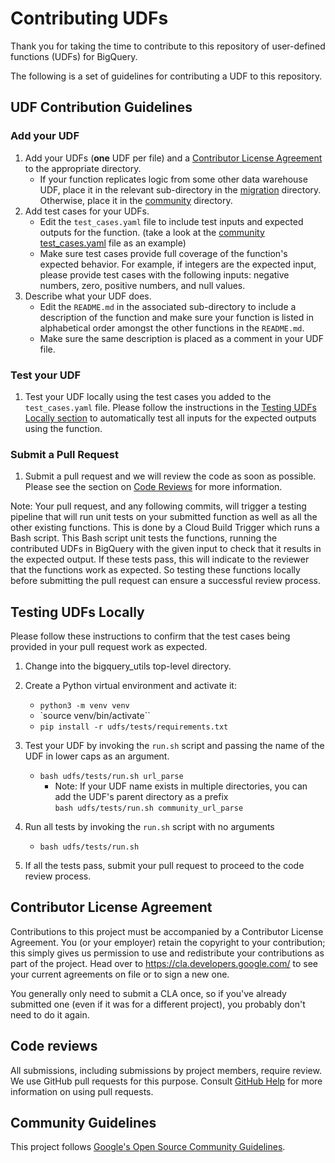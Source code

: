 # Contributing UDFs

Thank you for taking the time to contribute to this repository of user-defined
functions (UDFs) for BigQuery.

The following is a set of guidelines for contributing a UDF to this repository.

## UDF Contribution Guidelines

### Add your UDF

1.  Add your UDFs (**one** UDF per file) and a
    [Contributor License Agreement](#contributor-license-agreement) to the
    appropriate directory.
    *   If your function replicates logic from some other data warehouse UDF,
        place it in the relevant sub-directory in the
        [migration](/udfs/migration) directory. Otherwise, place it in the
        [community](/udfs/community) directory.
1.  Add test cases for your UDFs.
    *   Edit the `test_cases.yaml` file to include test inputs and expected
        outputs for the function. (take a look at the
        [community test_cases.yaml](community/test_cases.yaml) file as an
        example)
    *   Make sure test cases provide full coverage of the function's expected
        behavior. For example, if integers are the expected input, please
        provide test cases with the following inputs: negative numbers, zero,
        positive numbers, and null values.
1.  Describe what your UDF does.
    *   Edit the `README.md` in the associated sub-directory to include a
        description of the function and make sure your function is listed in
        alphabetical order amongst the other functions in the `README.md`.
    *   Make sure the same description is placed as a comment in your UDF file.

### Test your UDF

1.  Test your UDF locally using the test cases you added to the
    `test_cases.yaml` file. Please follow the instructions in the
    [Testing UDFs Locally section](#testing-udfs-locally) to automatically test
    all inputs for the expected outputs using the function.

### Submit a Pull Request

1.  Submit a pull request and we will review the code as soon as possible.
    Please see the section on [Code Reviews](#code-reviews) for more
    information.

Note: Your pull request, and any following commits, will trigger a testing
pipeline that will run unit tests on your submitted function as well as all the
other existing functions. This is done by a Cloud Build Trigger which runs a
Bash script. This Bash script unit tests the functions, running the contributed
UDFs in BigQuery with the given input to check that it results in the expected
output. If these tests pass, this will indicate to the reviewer that the
functions work as expected. So testing these functions locally before submitting
the pull request can ensure a successful review process.

## Testing UDFs Locally

Please follow these instructions to confirm that the test cases being provided
in your pull request work as expected.

1.  Change into the bigquery_utils top-level directory.

1.  Create a Python virtual environment and activate it:

    *   `python3 -m venv venv`
    *   `source venv/bin/activate``
    *   `pip install -r udfs/tests/requirements.txt`

1.  Test your UDF by invoking the `run.sh` script and passing the name of the
    UDF in lower caps as an argument.

    *   `bash udfs/tests/run.sh url_parse`
        *   Note: If your UDF name exists in multiple directories, you can add
            the UDF's parent directory as a prefix \
            `bash udfs/tests/run.sh community_url_parse`

1.  Run all tests by invoking the `run.sh` script with no arguments

    *   `bash udfs/tests/run.sh`

1.  If all the tests pass, submit your pull request to proceed to the code
    review process.

## Contributor License Agreement

Contributions to this project must be accompanied by a Contributor License
Agreement. You (or your employer) retain the copyright to your contribution;
this simply gives us permission to use and redistribute your contributions as
part of the project. Head over to <https://cla.developers.google.com/> to see
your current agreements on file or to sign a new one.

You generally only need to submit a CLA once, so if you've already submitted one
(even if it was for a different project), you probably don't need to do it
again.

## Code reviews

All submissions, including submissions by project members, require review. We
use GitHub pull requests for this purpose. Consult
[GitHub Help](https://help.github.com/articles/about-pull-requests/) for more
information on using pull requests.

## Community Guidelines

This project follows
[Google's Open Source Community Guidelines](https://opensource.google.com/conduct/).
